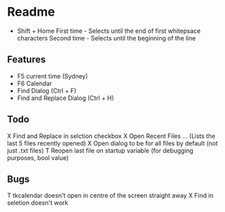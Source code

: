 # Readme

- Shift + Home
First time - Selects until the end of first whitepsace characters
Second time - Selects until the beginning of the line

## Features 
- F5 current time (Sydney)
- F6 Calendar
- Find Dialog (Ctrl + F)
- Find and Replace Dialog (Ctrl + H)

## Todo
X Find and Replace in selction checkbox
X Open Recent Files ... (Lists the last 5 files recently opened)
X Open dialog to be for all files by default (not just .txt files)
T Reopen last file on startup variable (for debugging purposes, bool value)

## Bugs
T tkcalendar doesn't open in centre of the screen straight away
X Find in seletion doesn't work
